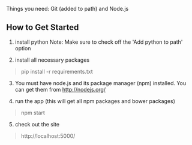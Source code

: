 Things you need: Git (added to path) and Node.js

## How to Get Started

1. install python
Note: Make sure to check off the 'Add python to path' option

2. install all necessary packages
> pip install -r requirements.txt

3. You must have node.js and its package manager (npm) installed. You can get them from http://nodejs.org/

4. run the app (this will get all npm packages and bower packages)
> npm start

5. check out the site
> http://localhost:5000/
